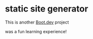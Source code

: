 # static site generator

This is another [Boot.dev](https://www.boot.dev) project

was a fun learning experience!

